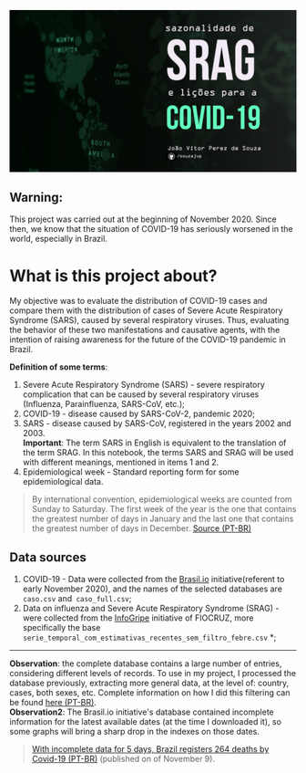 
![img](https://raw.githubusercontent.com/souzajvp/data_science_bootcamp/main/modulo_01/projeto%201.png)

## Warning:
This project was carried out at the beginning of November 2020. Since then, we know that the situation of COVID-19 has seriously worsened in the world, especially in Brazil.

# What is this project about?

My objective was to evaluate the distribution of COVID-19 cases and compare them with the distribution of cases of Severe Acute Respiratory Syndrome (SARS), caused by several respiratory viruses. Thus, evaluating the behavior of these two manifestations and causative agents, with the intention of raising awareness for the future of the COVID-19 pandemic in Brazil.

**Definition of some terms**:
1. Severe Acute Respiratory Syndrome (SARS) - severe respiratory complication that can be caused by several respiratory viruses (Influenza, Parainfluenza, SARS-CoV, etc.);
2. COVID-19 - disease caused by SARS-CoV-2, pandemic 2020;
3. SARS - disease caused by SARS-CoV, registered in the years 2002 and 2003.
<br> **Important**: The term SARS in English is equivalent to the translation of the term SRAG. In this notebook, the terms SARS and SRAG will be used with different meanings, mentioned in items 1 and 2.
4. Epidemiological week - Standard reporting form for some epidemiological data.

> By international convention, epidemiological weeks are counted from Sunday to Saturday. The first week of the year is the one that contains the greatest number of days in January and the last one that contains the greatest number of days in December. [Source (PT-BR)](https://www.saude.go.gov.br/acesso-a-informacao/712-suvisa/vigil%C3%A2ncia-epidemiol%C3%B3gica/8412-calend%C3%A1rio-epidemiol%C3%B3gico) 

## Data sources

1. COVID-19 - Data were collected from the [Brasil.io](https://brasil.io/dataset/covid19/) initiative(referent to early November 2020), and the names of the selected databases are `caso.csv` and` caso_full.csv`;
2. Data on influenza and Severe Acute Respiratory Syndrome (SRAG) - were collected from the [InfoGripe](http://info.gripe.fiocruz.br/) initiative of FIOCRUZ, more specifically the base `serie_temporal_com_estimativas_recentes_sem_filtro_febre.csv` *;
*** 
**Observation**: the complete database contains a large number of entries, considering different levels of records. To use in my project, I processed the database previously, extracting more general data, at the level of: country, cases, both sexes, etc. Complete information on how I did this filtering can be found [here (PT-BR)](https://github.com/souzajvp/data_science_bootcamp/blob/main/modulo_01/dataset_gripe.ipynb). <BR>
**Observation2**: The Brasil.io initiative's database contained incomplete information for the latest available dates (at the time I downloaded it), so some graphs will bring a sharp drop in the indexes on those dates.
> [With incomplete data for 5 days, Brazil registers 264 deaths by Covid-19 (PT-BR)](https://oglobo.globo.com/sociedade/com-dados-incompletos-ha-5-dias-brasil-registra-264-mortes-por-covid-19-24737450) (published on of November 9).
